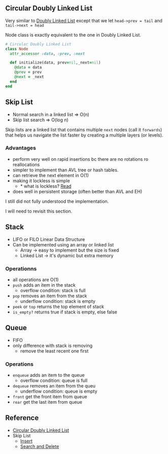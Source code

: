 
## Circular Doubly Linked List
Very similar to [Doubly Linked List](/20200510) except that we let `head->prev = tail` and `tail->next = head`

Node class is exactly equivalent to the one in Doubly Linked List.
```rb
# Circular Doubly Linked List
class Node
  attr_accessor :data, :prev, :next

  def initialize(data, prev=nil,_next=nil)
    @data = data
    @prev = prev
    @next = _next
  end
end
```

## Skip List
- Normal search in a linked list => O(n)
- Skip list search => O(log n)

Skip lists are a linked list that contains multiple `next` nodes (call it `forwards`) that helps us 
navigate the list faster by creating a multiple layers (or levels).

### Advantages
- perform very well on rapid insertions bc there are no rotations ro reallocations
- simpler to implement than AVL tree or hash tables.
- can retrieve the next element in O(1)
- making it lockless is simple
  + \* what is lockless? [Read](https://www.informit.com/articles/article.aspx?p=1626980)
- does well in persistent storage (often better than AVL and EH)

I still did not fully understood the implementation.

I will need to revisit this section.

## Stack
- LIFO or FILO Linear Data Structure
- Can be implemented using an array or linked list
  + Array -> easy to implement but the size is fixed
  + Linked List -> it's dynamic but extra memory

### Operationns
- all operations are O(1)
- `push` adds an item in the stack
  + overflow condition: stack is full
- `pop`  removes an item from the stack
  + underflow condition: stack is empty
- `peek` or `top` returns the top element of stack
- `is_empty?` returns true if stack is empty, else false

## Queue
- FIFO
- only difference with stack is removing
  + remove the least recent one first

### Operations
- `enqueue` adds an item to the queue
  + overflow condition: queue is full
- `dequeue` removes an item from the queu
  + underflow condition: queue is empty
- `front` get the front item from queue
- `rear` get the last item from queue

## Reference
- [Circular Doubly Linked List](https://www.geeksforgeeks.org/doubly-circular-linked-list-set-1-introduction-and-insertion/)
- Skip List
  + [Insert](https://www.geeksforgeeks.org/skip-list-set-2-insertion/)
  + [Search and Delete](https://www.geeksforgeeks.org/skip-list-set-3-searching-deletion/?ref=rp)
